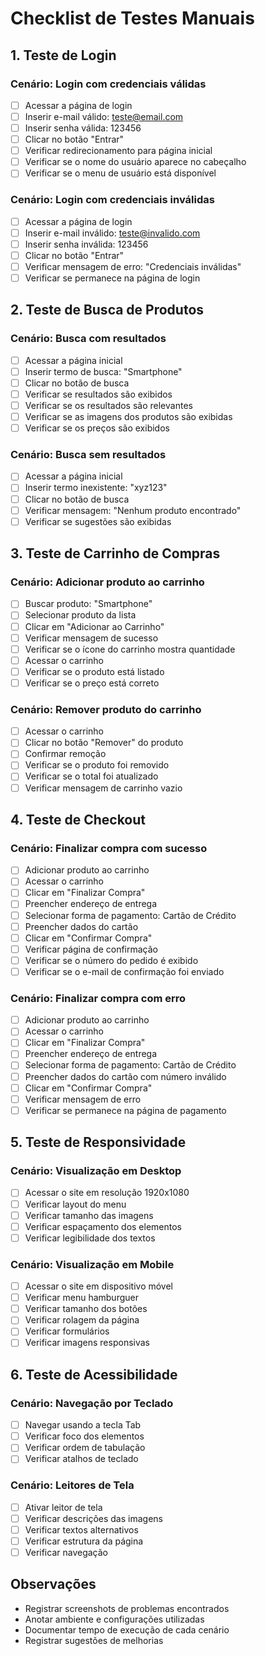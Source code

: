 # Checklist de Testes Manuais

## 1. Teste de Login

### Cenário: Login com credenciais válidas
- [ ] Acessar a página de login
- [ ] Inserir e-mail válido: teste@email.com
- [ ] Inserir senha válida: 123456
- [ ] Clicar no botão "Entrar"
- [ ] Verificar redirecionamento para página inicial
- [ ] Verificar se o nome do usuário aparece no cabeçalho
- [ ] Verificar se o menu de usuário está disponível

### Cenário: Login com credenciais inválidas
- [ ] Acessar a página de login
- [ ] Inserir e-mail inválido: teste@invalido.com
- [ ] Inserir senha inválida: 123456
- [ ] Clicar no botão "Entrar"
- [ ] Verificar mensagem de erro: "Credenciais inválidas"
- [ ] Verificar se permanece na página de login

## 2. Teste de Busca de Produtos

### Cenário: Busca com resultados
- [ ] Acessar a página inicial
- [ ] Inserir termo de busca: "Smartphone"
- [ ] Clicar no botão de busca
- [ ] Verificar se resultados são exibidos
- [ ] Verificar se os resultados são relevantes
- [ ] Verificar se as imagens dos produtos são exibidas
- [ ] Verificar se os preços são exibidos

### Cenário: Busca sem resultados
- [ ] Acessar a página inicial
- [ ] Inserir termo inexistente: "xyz123"
- [ ] Clicar no botão de busca
- [ ] Verificar mensagem: "Nenhum produto encontrado"
- [ ] Verificar se sugestões são exibidas

## 3. Teste de Carrinho de Compras

### Cenário: Adicionar produto ao carrinho
- [ ] Buscar produto: "Smartphone"
- [ ] Selecionar produto da lista
- [ ] Clicar em "Adicionar ao Carrinho"
- [ ] Verificar mensagem de sucesso
- [ ] Verificar se o ícone do carrinho mostra quantidade
- [ ] Acessar o carrinho
- [ ] Verificar se o produto está listado
- [ ] Verificar se o preço está correto

### Cenário: Remover produto do carrinho
- [ ] Acessar o carrinho
- [ ] Clicar no botão "Remover" do produto
- [ ] Confirmar remoção
- [ ] Verificar se o produto foi removido
- [ ] Verificar se o total foi atualizado
- [ ] Verificar mensagem de carrinho vazio

## 4. Teste de Checkout

### Cenário: Finalizar compra com sucesso
- [ ] Adicionar produto ao carrinho
- [ ] Acessar o carrinho
- [ ] Clicar em "Finalizar Compra"
- [ ] Preencher endereço de entrega
- [ ] Selecionar forma de pagamento: Cartão de Crédito
- [ ] Preencher dados do cartão
- [ ] Clicar em "Confirmar Compra"
- [ ] Verificar página de confirmação
- [ ] Verificar se o número do pedido é exibido
- [ ] Verificar se o e-mail de confirmação foi enviado

### Cenário: Finalizar compra com erro
- [ ] Adicionar produto ao carrinho
- [ ] Acessar o carrinho
- [ ] Clicar em "Finalizar Compra"
- [ ] Preencher endereço de entrega
- [ ] Selecionar forma de pagamento: Cartão de Crédito
- [ ] Preencher dados do cartão com número inválido
- [ ] Clicar em "Confirmar Compra"
- [ ] Verificar mensagem de erro
- [ ] Verificar se permanece na página de pagamento

## 5. Teste de Responsividade

### Cenário: Visualização em Desktop
- [ ] Acessar o site em resolução 1920x1080
- [ ] Verificar layout do menu
- [ ] Verificar tamanho das imagens
- [ ] Verificar espaçamento dos elementos
- [ ] Verificar legibilidade dos textos

### Cenário: Visualização em Mobile
- [ ] Acessar o site em dispositivo móvel
- [ ] Verificar menu hamburguer
- [ ] Verificar tamanho dos botões
- [ ] Verificar rolagem da página
- [ ] Verificar formulários
- [ ] Verificar imagens responsivas

## 6. Teste de Acessibilidade

### Cenário: Navegação por Teclado
- [ ] Navegar usando a tecla Tab
- [ ] Verificar foco dos elementos
- [ ] Verificar ordem de tabulação
- [ ] Verificar atalhos de teclado

### Cenário: Leitores de Tela
- [ ] Ativar leitor de tela
- [ ] Verificar descrições das imagens
- [ ] Verificar textos alternativos
- [ ] Verificar estrutura da página
- [ ] Verificar navegação

## Observações
- Registrar screenshots de problemas encontrados
- Anotar ambiente e configurações utilizadas
- Documentar tempo de execução de cada cenário
- Registrar sugestões de melhorias 